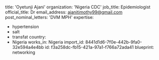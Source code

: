 title: 'Oyetunji Ajani'
organization: 'Nigeria CDC'
job_title: Epidemiologist
official_title: Dr
email_address: ajanitimothy99@gmail.com
post_nominal_letters: 'DVM MPH'
expertise:
  - hypertension
  - salt
  - transfat
country:
  - Nigeria
works_in: Nigeria
import_id: 8441d1d6-7f0e-442b-9fa0-32e594a4e4bb
id: f3a258dc-fb15-421a-97a1-f766a72ada41
blueprint: networking
